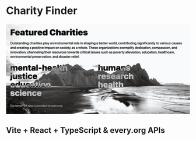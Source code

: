 # Charity Finder
![alt=text](https://github.com/jul-louis/Charity/blob/main/Screen%20Shot%202023-08-04%20at%2010.24.51%20PM.png?raw=true)
## Vite + React + TypeScript & every.org APIs 
